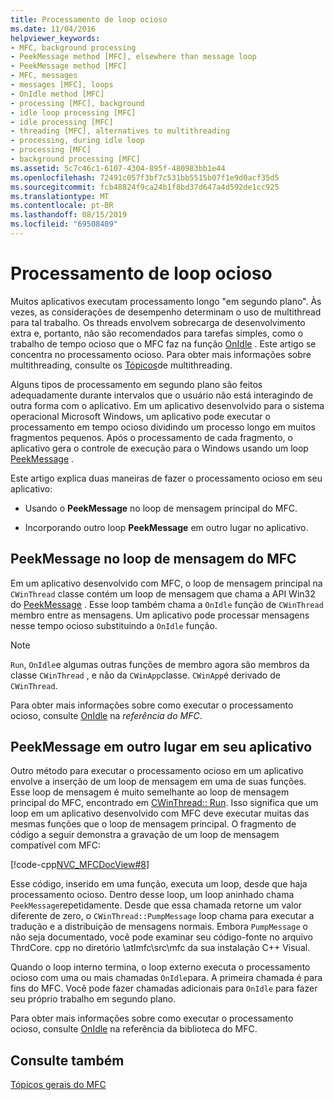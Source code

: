 ```yaml
---
title: Processamento de loop ocioso
ms.date: 11/04/2016
helpviewer_keywords:
- MFC, background processing
- PeekMessage method [MFC], elsewhere than message loop
- PeekMessage method [MFC]
- MFC, messages
- messages [MFC], loops
- OnIdle method [MFC]
- processing [MFC], background
- idle loop processing [MFC]
- idle processing [MFC]
- threading [MFC], alternatives to multithreading
- processing, during idle loop
- processing [MFC]
- background processing [MFC]
ms.assetid: 5c7c46c1-6107-4304-895f-480983bb1e44
ms.openlocfilehash: 72491c057f3bf7c531bb5515b07f1e9d0acf35d5
ms.sourcegitcommit: fcb48824f9ca24b1f8bd37d647a4d592de1cc925
ms.translationtype: MT
ms.contentlocale: pt-BR
ms.lasthandoff: 08/15/2019
ms.locfileid: "69508409"
---
```

# <a name="idle-loop-processing"></a>Processamento de loop ocioso

Muitos aplicativos executam processamento longo "em segundo plano". Às vezes, as considerações de desempenho determinam o uso de multithread para tal trabalho. Os threads envolvem sobrecarga de desenvolvimento extra e, portanto, não são recomendados para tarefas simples, como o trabalho de tempo ocioso que o MFC faz na função [OnIdle](../mfc/reference/cwinthread-class.md#onidle) . Este artigo se concentra no processamento ocioso. Para obter mais informações sobre multithreading, consulte os [Tópicos](../parallel/multithreading-support-for-older-code-visual-cpp.md)de multithreading.

Alguns tipos de processamento em segundo plano são feitos adequadamente durante intervalos que o usuário não está interagindo de outra forma com o aplicativo. Em um aplicativo desenvolvido para o sistema operacional Microsoft Windows, um aplicativo pode executar o processamento em tempo ocioso dividindo um processo longo em muitos fragmentos pequenos. Após o processamento de cada fragmento, o aplicativo gera o controle de execução para o Windows usando um loop [PeekMessage](/windows/win32/api/winuser/nf-winuser-peekmessagew) .

Este artigo explica duas maneiras de fazer o processamento ocioso em seu aplicativo:

- Usando o **PeekMessage** no loop de mensagem principal do MFC.

- Incorporando outro loop **PeekMessage** em outro lugar no aplicativo.

##  <a name="_core_peekmessage_in_the_mfc_message_loop"></a>PeekMessage no loop de mensagem do MFC

Em um aplicativo desenvolvido com MFC, o loop de mensagem principal na `CWinThread` classe contém um loop de mensagem que chama a API Win32 do [PeekMessage](/windows/win32/api/winuser/nf-winuser-peekmessagew) . Esse loop também chama a `OnIdle` função de `CWinThread` membro entre as mensagens. Um aplicativo pode processar mensagens nesse tempo ocioso substituindo a `OnIdle` função.

> [!NOTE]
>  `Run`, `OnIdle`e algumas outras funções de membro agora são membros da classe `CWinThread` , e não da `CWinApp`classe. `CWinApp`é derivado de `CWinThread`.

Para obter mais informações sobre como executar o processamento ocioso, consulte [OnIdle](../mfc/reference/cwinthread-class.md#onidle) na *referência do MFC*.

##  <a name="_core_peekmessage_elsewhere_in_your_application"></a>PeekMessage em outro lugar em seu aplicativo

Outro método para executar o processamento ocioso em um aplicativo envolve a inserção de um loop de mensagem em uma de suas funções. Esse loop de mensagem é muito semelhante ao loop de mensagem principal do MFC, encontrado em [CWinThread:: Run](../mfc/reference/cwinthread-class.md#run). Isso significa que um loop em um aplicativo desenvolvido com MFC deve executar muitas das mesmas funções que o loop de mensagem principal. O fragmento de código a seguir demonstra a gravação de um loop de mensagem compatível com MFC:

[!code-cpp[NVC_MFCDocView#8](../mfc/codesnippet/cpp/idle-loop-processing_1.cpp)]

Esse código, inserido em uma função, executa um loop, desde que haja processamento ocioso. Dentro desse loop, um loop aninhado chama `PeekMessage`repetidamente. Desde que essa chamada retorne um valor diferente de zero, o `CWinThread::PumpMessage` loop chama para executar a tradução e a distribuição de mensagens normais. Embora `PumpMessage` o não seja documentado, você pode examinar seu código-fonte no arquivo ThrdCore. cpp no diretório \atlmfc\src\mfc da sua instalação C++ Visual.

Quando o loop interno termina, o loop externo executa o processamento ocioso com uma ou mais chamadas `OnIdle`para. A primeira chamada é para fins do MFC. Você pode fazer chamadas adicionais para `OnIdle` para fazer seu próprio trabalho em segundo plano.

Para obter mais informações sobre como executar o processamento ocioso, consulte [OnIdle](../mfc/reference/cwinthread-class.md#onidle) na referência da biblioteca do MFC.

## <a name="see-also"></a>Consulte também

[Tópicos gerais do MFC](../mfc/general-mfc-topics.md)

